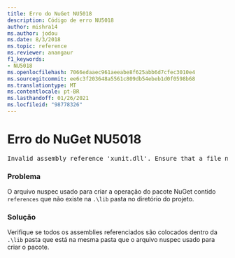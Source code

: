 ```yaml
---
title: Erro do NuGet NU5018
description: Código de erro NU5018
author: mishra14
ms.author: jodou
ms.date: 8/3/2018
ms.topic: reference
ms.reviewer: anangaur
f1_keywords:
- NU5018
ms.openlocfilehash: 7066edaaec961aeeabe8f625abb6d7cfec3010e4
ms.sourcegitcommit: ee6c3f203648a5561c809db54ebeb1d0f0598b68
ms.translationtype: MT
ms.contentlocale: pt-BR
ms.lasthandoff: 01/26/2021
ms.locfileid: "98778326"
---
```

# <a name="nuget-error-nu5018"></a>Erro do NuGet NU5018
<pre>Invalid assembly reference 'xunit.dll'. Ensure that a file named 'xunit.dll' exists in the lib directory.</pre>

### <a name="issue"></a>Problema

O arquivo nuspec usado para criar a operação do pacote NuGet contido `references` que não existe na `.\lib` pasta no diretório do projeto.


### <a name="solution"></a>Solução

Verifique se todos os assemblies referenciados são colocados dentro da `.\lib` pasta que está na mesma pasta que o arquivo nuspec usado para criar o pacote.


